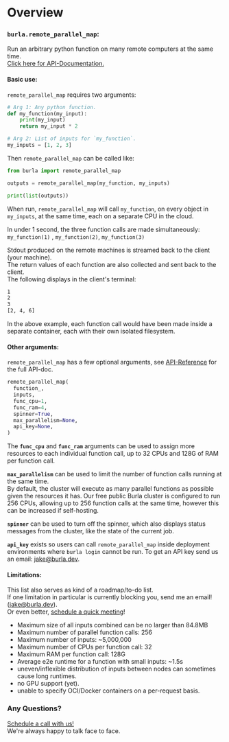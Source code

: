 # Overview

### `burla.remote_parallel_map`:

Run an arbitrary python function on many remote computers at the same time.\
[Click here for API-Documentation.](API-Reference.md)

#### Basic use:

`remote_parallel_map` requires two arguments:

```python
# Arg 1: Any python function.
def my_function(my_input):
    print(my_input)
    return my_input * 2

# Arg 2: List of inputs for `my_function`.
my_inputs = [1, 2, 3]
```

Then `remote_parallel_map` can be called like:

```python
from burla import remote_parallel_map

outputs = remote_parallel_map(my_function, my_inputs)

print(list(outputs))
```

When run, `remote_parallel_map` will call `my_function`, on every object in `my_inputs`, at the same time, each on a separate CPU in the cloud.

In under 1 second, the three function calls are made simultaneously:\
`my_function(1)` , `my_function(2)`, `my_function(3)`

Stdout produced on the remote machines is streamed back to the client (your machine).\
The return values of each function are also collected and sent back to the client.\
The following displays in the client's terminal:

```bash
1
2
3
[2, 4, 6]
```

In the above example, each function call would have been made inside a separate container, each with their own isolated filesystem.

#### Other arguments:

`remote_parallel_map` has a few optional arguments, see [API-Reference](API-Reference.md) for the full API-doc.

```python
remote_parallel_map(
  function_,
  inputs,
  func_cpu=1,
  func_ram=4,
  spinner=True,
  max_parallelism=None,
  api_key=None,
)
```

The **`func_cpu`** and **`func_ram`** arguments can be used to assign more resources to each individual function call, up to 32 CPUs and 128G of RAM per function call.

**`max_parallelism`** can be used to limit the number of function calls running at the same time.\
By default, the cluster will execute as many parallel functions as possible given the resources it has. Our free public Burla cluster is configured to run 256 CPUs, allowing up to 256 function calls at the same time, however this can be increased if self-hosting.

**`spinner`** can be used to turn off the spinner, which also displays status messages from the cluster, like the state of the current job.

**`api_key`** exists so users can call `remote_parallel_map` inside deployment environments where `burla login` cannot be run. To get an API key send us an email: [jake@burla.dev](mailto:jake@burla.dev).

#### Limitations:

This list also serves as kind of a roadmap/to-do list.\
If one limitation in particular is currently blocking you, send me an email! (jake@burla.dev).\
Or even better, [schedule a quick meeting](http://cal.com/jakez/burla)!

* Maximum size of all inputs combined can be no larger than 84.8MB
* Maximum number of parallel function calls: 256
* Maximum number of inputs: \~5,000,000
* Maximum number of CPUs per function call: 32
* Maximum RAM per function call: 128G
* Average e2e runtime for a function with small inputs: \~1.5s
* uneven/inflexible distribution of inputs between nodes can sometimes cause long runtimes.
* no GPU support (yet).
* unable to specify OCI/Docker containers on a per-request basis.

### Any Questions?

[Schedule a call with us!](http://cal.com/jakez/burla)\
We're always happy to talk face to face.



